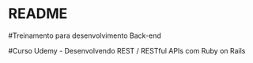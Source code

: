 # README
#Treinamento para desenvolvimento Back-end

#Curso Udemy - Desenvolvendo REST / RESTful APIs com Ruby on Rails
